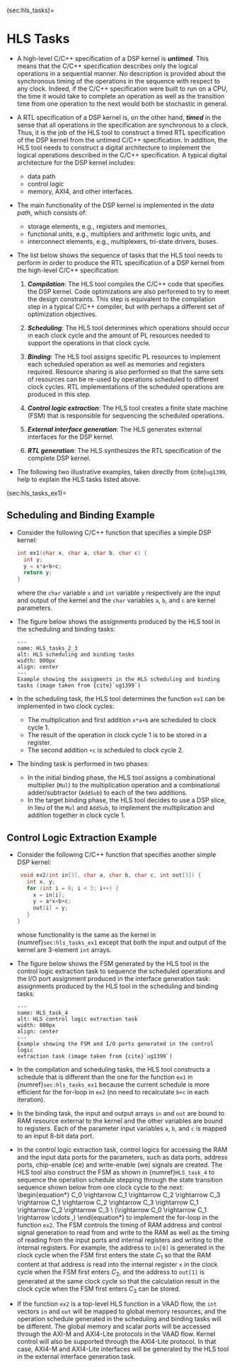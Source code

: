 (sec:hls_tasks)=
# HLS Tasks

* A high-level C/C++ specification of a DSP kernel is
  ***untimed***. This means that the C/C++ specification describes
  only the logical operations in a sequential manner. No description is
  provided about the synchronous timing of the operations in the
  sequence with respect to any clock. Indeed, if the C/C++
  specification were built to run on a CPU, the time it would take to
  complete an operation as well as the transition time from one
  operation to the next would both be stochastic in general. 

* A RTL specification of a DSP kernel is, on the other hand,
  ***timed*** in the sense that all operations in the specification
  are synchronous to a clock. Thus, it is the job of the HLS tool to
  construct a timed RTL specification of the DSP kernel from the
  untimed C/C++ specification. In addition, the HLS tool needs to
  construct a digital architecture to implement the logical operations
  described in the C/C++ specification. A typical digital architecture
  for the DSP kernel includes:
  - data path 
  - control logic
  - memory, AXI4, and other interfaces. 
 
* The main functionality of the DSP kernel
  is implemented in the *data path*, which consists of:
   - storage elements, e.g., registers and memories, 
   - functional units, e.g., multipliers and arithmetic logic units, and 
   - interconnect elements, e.g., multiplexers, tri-state drivers, buses. 
 

* The list below shows the sequence of tasks that the HLS tool
  needs to perform in order to produce the RTL specification of a DSP
  kernel from the high-level C/C++ specification:

  1. ***Compilation***: The HLS tool compiles the C/C++ code that
     specifies the DSP kernel. Code optimizations are also performed
     to try to meet the design constraints. This step is equivalent to
     the compilation step in a typical C/C++ compiler, but with
     perhaps a different set of optimization objectives.

  2. ***Scheduling***: The HLS tool determines which operations should
     occur in each clock cycle and the amount of PL resources needed to
     support the operations in that clock cycle.

  3. ***Binding***: The HLS tool assigns specific PL resources to
     implement each scheduled operation as well as memories and
     registers required. Resource sharing is also performed so that
     the same sets of resources can be re-used by operations scheduled
     to different clock cycles. RTL implementations of the scheduled
     operations are produced in this step.

  4. ***Control logic extraction***: The HLS tool creates a finite state
     machine (FSM) that is responsible for sequencing the scheduled
     operations.

  5. ***External interface generation***: The HLS generates external
     interfaces for the DSP kernel.

  6. ***RTL generation***: The HLS synthesizes the RTL specification of
     the complete DSP kernel.

* The following two illustrative examples, taken directly from
  {cite}`ug1399`, help to explain the HLS tasks listed above.

(sec:hls_tasks_ex1)=
## Scheduling and Binding Example
* Consider the following C/C++ function that specifies a simple DSP
  kernel: 
   ```c++ 
   int ex1(char x, char a, char b, char c) { 
     int y; 
     y = x*a+b+c; 
     return y; 
   }
   ``` 
  where the `char` variable `x` and `int` variable `y` respectively are
  the input and output of the kernel and the `char` variables `a`, `b`,
  and `c` are kernel parameters.

* The figure below shows the assignments produced by the HLS tool in
  the scheduling and binding tasks:
  ```{figure} ../figs/hls2-3.png
  ---
  name: HLS_tasks_2_3
  alt: HLS scheduling and binding tasks
  width: 800px
  align: center
  ---
  Example showing the assigments in the HLS scheduling and binding
  tasks (image taken from {cite}`ug1399`)
  ```
* In the scheduling task, the HLS tool determines the function `ex1`
  can be implemented in two clock cycles:
  - The multiplication and first addition `x*a+b` are scheduled to clock
    cycle 1.
  - The result of the operation in clock cycle 1 is to be stored in a
    register.
  - The second addition `+c` is scheduled to clock cycle 2.
  
* The binding task is performed in two phases:
  - In the initial binding phase, the HLS tool assigns a combinational
    multiplier (`Mul`) to the multiplication operation and a
    combinational adder/subtractor (`AddSub`) to each of the two
    additions. 
  - In the target binding phase, the HLS tool decides to use a DSP
     slice, in lieu of the `Mul` and `AddSub`,  to implement the
     multiplication and addition together in clock cycle 1. 

## Control Logic Extraction Example
* Consider the following C/C++ function that specifies another simple DSP
  kernel: 
  ```c++ 
   void ex2(int in[3], char a, char b, char c, int out[3]) {
     int x, y;
     for (int i = 0; i < 3; i++) {
       x = in[i];
       y = a*x+b+c;
       out[i] = y;
     }
  }
  ```
  whose functionality is the same as the kernel in
  {numref}`sec:hls_tasks_ex1` except that both the input and output of the
  kernel are $3$-element `int` arrays. 

* The figure below shows the FSM generated by the HLS tool in the
  control logic extraction task to sequence the scheduled operations
  and the I/O port assignment produced in the interface generation task:
  assignments produced by the HLS tool in
  the scheduling and binding tasks:
  ```{figure} ../figs/hls4.png
  ---
  name: HLS_task_4
  alt: HLS control logic extraction task
  width: 800px
  align: center
  ---
  Example showing the FSM and I/O ports generated in the control logic
  extraction task (image taken from {cite}`ug1399`)
  ```

* In the compilation and scheduling tasks, the HLS tool constructs a
  schedule that is different than the one for the function `ex1` in
  {numref}`sec:hls_tasks_ex1` because the current schedule is more
  efficient for the for-loop in `ex2` (no need to recalculate `b+c`
  in each iteration).

* In the binding task, the input and output arrays `in` and
  `out` are bound to RAM resource external to the kernel and
  the other variables are bound to registers. Each of the parameter
  input variables `a`, `b`, and `c` is mapped to an input 8-bit data
  port.

* In the control logic extraction task, control logics for accessing
  the RAM and the input data ports for the parameters, such as
  data ports, address ports, chip-enable (ce) and write-enable (we)
  signals are created. The HLS tool also construct the FSM as shown in
  {numref}`HLS_task_4` to sequence the operation schedule stepping
  through the state transition sequence shown below from one clock
  cycle to the next:
  \begin{equation*}
  C_0 \rightarrow C_1 \rightarrow C_2 \rightarrow C_3 \rightarrow C_1
  \rightarrow C_2 \rightarrow C_3 \rightarrow C_1 \rightarrow C_2
  \rightarrow C_3 \ (\rightarrow C_0 \rightarrow C_1 \rightarrow
  \cdots \,)
  \end{equation*}
  to implement the for-loop in the function `ex2`. The FSM controls
  the timing of RAM address and control signal generation to read
  from and write to the RAM as well as the timing of reading
  from the input ports and internal registers and writing to the
  internal registers. For example, the address to `in[0]` is generated
  in the clock cycle when the FSM first enters the state $C_1$ so that
  the RAM content at that address is read into the internal register `x`
  in the clock cycle  when the FSM first enters $C_2$, and
  the address to `out[1]` is generated at the same clock cycle so that
  the calculation result in the clock cycle when the FSM first enters
  $C_3$ can be stored.

* If the function `ex2` is a top-level HLS function in a VAAD flow,
  the `int` vectors `in` and `out` will be mapped to global memory
  resources, and the operation schedule generated in the scheduling
  and binding tasks will be different. The global memory and scalar
  ports will be accessed through the AXI-M and AXI4-Lite protocols in
  the VAAD flow. Kernel control will also be supported through the
  AXI4-Lite protocol. In that case, AXI4-M and AXI4-Lite interfaces
  will be generated by the HLS tool in the external interface
  generation task.

